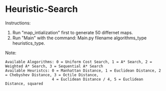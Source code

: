 # Heuristic-Search
Instructions:
  1. Run "map_intialization" first to generate 50 differnet maps.
  2. Run "Main" with the command: Main.py filename algorithms_type heuristics_type.
 
 Note:
 
    Available Alogorithms: 0 = Uniform Cost Search, 1 = A* Search, 2 = Weighted A* Search, 3 = Sequential A* Search
    Available Heuristcs: 0 = Manhattan Distance, 1 = Euclidean Distance, 2 = Chebyshev Distance, 3 = Octile Distance, 
                         4 = Euclidean Distance / 4, 5 = Euclidean Distance, squared
